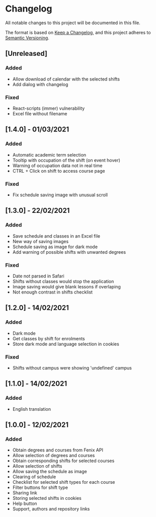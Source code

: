 # Changelog
All notable changes to this project will be documented in this file.

The format is based on [Keep a Changelog](https://keepachangelog.com/en/1.0.0/),
and this project adheres to [Semantic Versioning](https://semver.org/spec/v2.0.0.html).

## [Unreleased]

### Added

- Allow download of calendar with the selected shifts
- Add dialog with changelog

### Fixed

- React-scripts (immer) vulnerability
- Excel file without filename

## [1.4.0] - 01/03/2021

### Added

- Automatic academic term selection
- Tooltip with occupation of the shift (on event hover)
- Warning of occupation data not in real time
- CTRL + Click on shift to access course page

### Fixed

- Fix schedule saving image with unusual scroll

## [1.3.0] - 22/02/2021

### Added 

- Save schedule and classes in an Excel file
- New way of saving images
- Schedule saving as image for dark mode
- Add warning of possible shifts with unwanted degrees

### Fixed

- Date not parsed in Safari
- Shifts without classes would stop the application
- Image saving would give blank lessons if overlaping
- Not enough contrast in shifts checklist

## [1.2.0] - 14/02/2021

### Added

- Dark mode
- Get classes by shift for enrolments
- Store dark mode and language selection in cookies

### Fixed 

- Shifts without campus were showing 'undefined' campus

## [1.1.0] - 14/02/2021

### Added

- English translation

## [1.0.0] - 12/02/2021

### Added

- Obtain degrees and courses from Fenix API
- Allow selection of degrees and courses
- Obtain corresponding shifts for selected courses
- Allow selection of shifts
- Allow saving the schedule as image
- Clearing of schedule
- Checklist for selected shift types for each course
- Filter buttons for shift type
- Sharing link
- Storing selected shifts in cookies
- Help button
- Support, authors and repository links